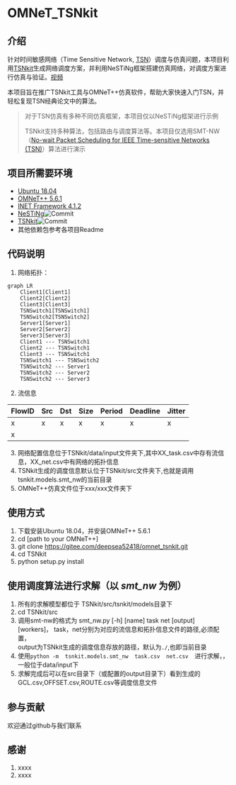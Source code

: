 # OMNeT_TSNkit

## 介绍

针对时间敏感网络（Time Sensitive Network, [TSN](https://en.wikipedia.org/wiki/Time-Sensitive_Networking)）调度与仿真问题，本项目利用[TSNkit](https://github.com/ChuanyuXue/tsnkit)生成网络调度方案，并利用NeSTiNg框架搭建仿真网络，对调度方案进行仿真与验证。[视频](https://space.bilibili.com/35942145)

本项目旨在推广TSNkit工具与OMNeT++仿真软件，帮助大家快速入门TSN，并轻松复现TSN经典论文中的算法。

> 对于TSN仿真有多种不同仿真框架，本项目仅以NeSTiNg框架进行示例
>
> TSNkit支持多种算法，包括路由与调度算法等。本项目仅选用SMT-NW（[No-wait Packet Scheduling for IEEE Time-sensitive Networks (TSN)](https://dl.acm.org/doi/10.1145/2997465.2997494)）算法进行演示

## 项目所需要环境
+ [Ubuntu 18.04](https://releases.ubuntu.com/18.04/)
+ [OMNeT++ 5.6.1](https://github.com/omnetpp/omnetpp/releases/tag/omnetpp-5.6.1)
+ [INET Framework 4.1.2](https://github.com/inet-framework/inet/releases/tag/v4.1.2)
+ [NeSTiNg](https://gitlab.com/ipvs/nesting)![Commit](https://img.shields.io/badge/commit-b7f1df09-blue)
+ [TSNkit](https://github.com/ChuanyuXue/tsnkit)![Commit](https://img.shields.io/badge/commit-1ae494b-blue)
+ 其他依赖包参考各项目Readme

## 代码说明

1.  网络拓扑：
``` mermaid
graph LR
    Client1[Client1]
    Client2[Client2]
    Client3[Client3]
    TSNSwitch1[TSNSwitch1]
    TSNSwitch2[TSNSwitch2]
    Server1[Server1]
    Server2[Server2]
    Server3[Server3]
    Client1 --- TSNSwitch1
    Client2 --- TSNSwitch1
    Client3 --- TSNSwitch1
    TSNSwitch1 --- TSNSwitch2
    TSNSwitch2 --- Server1
    TSNSwitch2 --- Server2
    TSNSwitch2 --- Server3
```
2.  流信息

| FlowID | Src | Dst | Size | Period | Deadline | Jitter |
|--------|-----|-----|------|--------|----------|--------|
|    x    |  x   |  x   |   x   |    x    |    x      |  x      |
|     x   |     |     |      |        |          |        |

3.  网络配置信息位于TSNkit/data/input文件夹下,其中XX_task.csv中存有流信息，XX_net.csv中有网络的拓扑信息
4.  TSNkit生成的调度信息默认位于TSNkit/src文件夹下,也就是调用tsnkit.models.smt_nw的当前目录
5.  OMNeT++仿真文件位于xxx/xxx文件夹下


## 使用方式

1. 下载安装Ubuntu 18.04，并安装OMNeT++ 5.6.1
2. cd [path to your OMNeT++]
3. git clone https://gitee.com/deepsea52418/omnet_tsnkit.git 
4. cd TSNkit
5. python setup.py install

## 使用调度算法进行求解（以 _smt_nw_ 为例）
1. 所有的求解模型都位于 TSNkit/src/tsnkit/models目录下
2. cd TSNkit/src
3. 调用smt-nw的格式为 smt_nw.py [-h] [name] task net [output] [workers]， task，net分别为对应的流信息和拓扑信息文件的路径,必须配置，  
output为TSNkit生成的调度信息存放的路径，默认为`./`,也即当前目录
4. 使用`python -m  tsnkit.models.smt_nw  task.csv  net.csv  `进行求解，，一般位于data/input下
5. 求解完成后可以在src目录下（或配置的output目录下）看到生成的GCL.csv,OFFSET.csv,ROUTE.csv等调度信息文件



## 参与贡献

欢迎通过github与我们联系 

## 感谢

1.  xxxx
2.  xxxx


